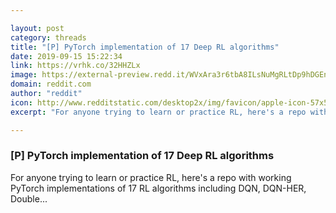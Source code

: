```yaml
---

layout: post
category: threads
title: "[P] PyTorch implementation of 17 Deep RL algorithms"
date: 2019-09-15 15:22:34
link: https://vrhk.co/32HHZLx
image: https://external-preview.redd.it/WVxAra3r6tbA8ILsNuMgRLtDp9hDGEnFyO57CcdMAo4.jpg?width=278&height=145.54973822&auto=webp&s=5f4682424bbc0dfd068cf16ee7b85ef0676e71e7
domain: reddit.com
author: "reddit"
icon: http://www.redditstatic.com/desktop2x/img/favicon/apple-icon-57x57.png
excerpt: "For anyone trying to learn or practice RL, here's a repo with working PyTorch implementations of 17 RL algorithms including DQN, DQN-HER, Double..."

---
```


### [P] PyTorch implementation of 17 Deep RL algorithms

For anyone trying to learn or practice RL, here's a repo with working PyTorch implementations of 17 RL algorithms including DQN, DQN-HER, Double...
